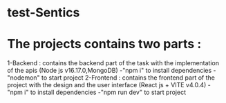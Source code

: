# test-Sentics
# The projects contains two parts :
 1-Backend : contains the backend part of the task with the implementation of the apis (Node js v16.17.0,MongoDB)
 -"npm i" to install dependencies
 -"nodemon" to start project
 2-Frontend : contains the frontend part of the project with the design and the user interface (React js + VITE v4.0.4)
 -"npm i" to install dependencies
 -"npm run dev" to start project
